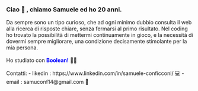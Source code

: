 <h3>Ciao 👋 , chiamo Samuele ed ho 20 anni.</h3> Da sempre sono un tipo curioso, che ad ogni minimo dubbio consulta il web alla ricerca di risposte chiare, senza fermarsi al primo risultato. Nel coding ho trovato la possibilità di mettermi continuamente in gioco, e la necessità di dovermi sempre migliorare, una condizione decisamente stimolante per la mia persona.
<br>
<br>
Ho studiato con <strong style="color:blue; display:inline;">Boolean!</strong> 📘💙
<br>
<br>
Contatti:
 - likedin : https://www.linkedin.com/in/samuele-conficconi/ 💻
 - email : samuconf14@gmail.com 📧
